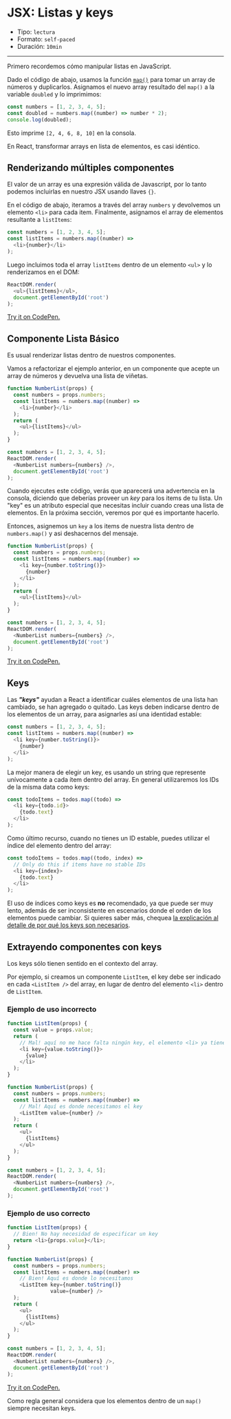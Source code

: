 # JSX: Listas y keys

* Tipo: `lectura`
* Formato: `self-paced`
* Duración: `10min`

***

Primero recordemos cómo manipular listas en JavaScript.

Dado el código de abajo, usamos la función [`map()`](https://developer.mozilla.org/es/docs/Web/JavaScript/Referencia/Objetos_globales/Array/map)
para tomar un array de números y duplicarlos. Asignamos el nuevo array resultado
del `map()` a la variable `doubled` y lo imprimimos:

```js
const numbers = [1, 2, 3, 4, 5];
const doubled = numbers.map((number) => number * 2);
console.log(doubled);
```

Esto imprime `[2, 4, 6, 8, 10]` en la consola.

En React, transformar arrays en lista de elementos, es casi idéntico.

## Renderizando múltiples componentes

El valor de un array es una expresión válida de Javascript, por lo tanto podemos
incluirlas en nuestro JSX usando llaves `{}`.

En el código de abajo, iteramos a través del array `numbers` y devolvemos un
elemento `<li>` para cada item. Finalmente, asignamos el array de elementos
resultante a `listItems`:

```js
const numbers = [1, 2, 3, 4, 5];
const listItems = numbers.map((number) =>
  <li>{number}</li>
);
```

Luego incluimos toda el array `listItems` dentro de un elemento `<ul>` y lo
renderizamos en el DOM:

```js
ReactDOM.render(
  <ul>{listItems}</ul>,
  document.getElementById('root')
);
```

[Try it on CodePen.](https://codepen.io/gaearon/pen/GjPyQr?editors=0011)

## Componente Lista Básico

Es usual renderizar listas dentro de nuestros componentes.

Vamos a refactorizar el ejemplo anterior, en un componente que acepte un array
de números y devuelva una lista de viñetas.

```js
function NumberList(props) {
  const numbers = props.numbers;
  const listItems = numbers.map((number) =>
    <li>{number}</li>
  );
  return (
    <ul>{listItems}</ul>
  );
}

const numbers = [1, 2, 3, 4, 5];
ReactDOM.render(
  <NumberList numbers={numbers} />,
  document.getElementById('root')
);
```

Cuando ejecutes este código, verás que aparecerá una advertencia en la consola,
diciendo que deberías proveer un *key* para los items de tu lista. Un "key" es
un atributo especial que necesitas incluir cuando creas una lista de elementos.
En la próxima sección, veremos por qué es importante hacerlo.

Entonces, asignemos un `key` a los items de nuestra lista dentro de
`numbers.map()` y asi deshacernos del mensaje.

```js
function NumberList(props) {
  const numbers = props.numbers;
  const listItems = numbers.map((number) =>
    <li key={number.toString()}>
      {number}
    </li>
  );
  return (
    <ul>{listItems}</ul>
  );
}

const numbers = [1, 2, 3, 4, 5];
ReactDOM.render(
  <NumberList numbers={numbers} />,
  document.getElementById('root')
);
```

[Try it on CodePen.](https://codepen.io/gaearon/pen/jrXYRR?editors=0011)

## Keys

Las ***"keys"*** ayudan a React a identificar cuáles elementos de una lista han
cambiado, se han agregado o quitado. Las keys deben indicarse dentro de los
elementos de un array, para asignarles así una identidad estable:

```js
const numbers = [1, 2, 3, 4, 5];
const listItems = numbers.map((number) =>
  <li key={number.toString()}>
    {number}
  </li>
);
```

La mejor manera de elegir un key, es usando un string que represente
unívocamente a cada ítem dentro del array. En general utilizaremos los IDs de la
misma data como keys:

```js
const todoItems = todos.map((todo) =>
  <li key={todo.id}>
    {todo.text}
  </li>
);
```

Como último recurso, cuando no tienes un ID estable, puedes utilizar el índice
del elemento dentro del array:

```js
const todoItems = todos.map((todo, index) =>
  // Only do this if items have no stable IDs
  <li key={index}>
    {todo.text}
  </li>
);
```

El uso de índices como keys es **no** recomendado, ya que puede ser muy lento,
además de ser inconsistente en escenarios donde el orden de los elementos puede
cambiar. Si quieres saber más, chequea
[la explicación al detalle de por qué los keys son necesarios](https://facebook.github.io/react/docs/reconciliation.html#recursing-on-children).

## Extrayendo componentes con keys

Los keys sólo tienen sentido en el contexto del array.

Por ejemplo, si creamos un componente `ListItem`, el key debe ser indicado en
cada `<ListItem />` del array, en lugar de dentro del elemento `<li>` dentro de
`ListItem`.

### Ejemplo de uso incorrecto

```js
function ListItem(props) {
  const value = props.value;
  return (
    // Mal! aquí no me hace falta ningún key, el elemento <li> ya tiene una identidad
    <li key={value.toString()}>
      {value}
    </li>
  );
}

function NumberList(props) {
  const numbers = props.numbers;
  const listItems = numbers.map((number) =>
    // Mal! Aquí es donde necesitamos el key
    <ListItem value={number} />
  );
  return (
    <ul>
      {listItems}
    </ul>
  );
}

const numbers = [1, 2, 3, 4, 5];
ReactDOM.render(
  <NumberList numbers={numbers} />,
  document.getElementById('root')
);
```

### Ejemplo de uso correcto

```js
function ListItem(props) {
  // Bien! No hay necesidad de especificar un key
  return <li>{props.value}</li>;
}

function NumberList(props) {
  const numbers = props.numbers;
  const listItems = numbers.map((number) =>
    // Bien! Aquí es donde lo necesitamos
    <ListItem key={number.toString()}
              value={number} />
  );
  return (
    <ul>
      {listItems}
    </ul>
  );
}

const numbers = [1, 2, 3, 4, 5];
ReactDOM.render(
  <NumberList numbers={numbers} />,
  document.getElementById('root')
);
```

[Try it on CodePen.](https://codepen.io/rthor/pen/QKzJKG?editors=0010)

Como regla general considera que los elementos dentro de un `map()` siempre
necesitan keys.
